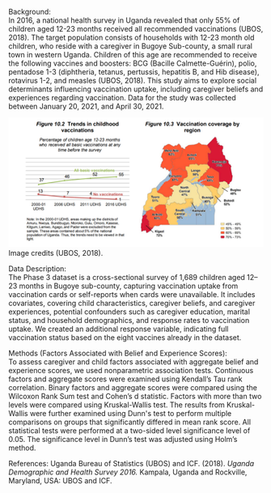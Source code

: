 
Background:<br>
In 2016, a national health survey in Uganda revealed that only 55% of children aged 12-23 months
received all recommended vaccinations (UBOS, 2018). The target population consists of households with
12-23 month old children, who reside with a caregiver in Bugoye Sub-county, a small rural town in
western Uganda. Children of this age are recommended to receive the following vaccines and boosters:
BCG (Bacille Calmette-Guérin), polio, pentadose 1-3 (diphtheria, tetanus, pertussis, hepatitis B, and Hib disease), rotavirus 1-2, and measles (UBOS, 2018).
This study aims to explore social determinants influencing vaccination uptake, including caregiver beliefs and experiences regarding vaccination. 
Data for the study was collected between January 20, 2021, and April 30, 2021.

![alt text](uganda_vacc.png "(UBOS 2018)")
Image credits (UBOS, 2018).


Data Description:<br>
The Phase 3 dataset is a cross-sectional survey of 1,689 children aged 12–23
months in Bugoye sub-county, capturing vaccination uptake from vaccination cards or self-reports when cards were
unavailable. It includes covariates, covering child characteristics, caregiver
beliefs, and caregiver experiences, potential confounders such as caregiver education, marital status, and household demographics, 
and response rates to vaccination uptake.  We created an additional response variable, indicating full vaccination status based on the eight vaccines
already in the dataset.

Methods (Factors Associated with Belief and Experience Scores):<br>
To assess caregiver and child factors associated with aggregate belief and experience scores, we used nonparametric association tests. 
Continuous factors and aggregate scores were examined using Kendall’s Tau rank correlation. 
Binary factors and aggregate scores were compared using the Wilcoxon Rank Sum test and Cohen’s d statistic.
Factors with more than two levels were compared using Kruskal-Wallis test. 
The results from Kruskal-Wallis were further examined using Dunn's test to perform multiple comparisons on groups that significantly differed in mean rank score. 
All statistical tests were performed at a two-sided level significance level of 0.05. The significance level in Dunn’s test was adjusted using Holm’s method. 

References: 
Uganda Bureau of Statistics (UBOS) and ICF. (2018). *Uganda Demographic and Health Survey 2016.* Kampala, Uganda and Rockville, Maryland, USA: UBOS and ICF.


